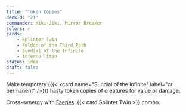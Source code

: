 ```yaml
---
title: "Token Copies"
deckId: "21"
commander: Kiki-Jiki, Mirror Breaker
colors: r
cards:
    - Splinter Twin
    - Feldon of the Third Path
    - Sundial of the Infinite
    - Inferno Titan
status: idea
draft: false
---
```


Make temporary ({{< xcard name="Sundial of the Infinite" label="or permanent" />}}) hasty token copies of creatures for value or damage.

Cross-synergy with [Faeries](/decks/08-faeries): {{< card Splinter Twin >}} combo.
